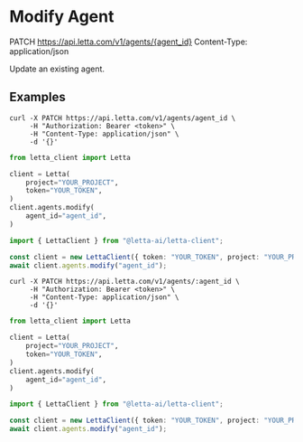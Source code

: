 # Modify Agent

PATCH https://api.letta.com/v1/agents/{agent_id}
Content-Type: application/json

Update an existing agent.

## Examples

```shell
curl -X PATCH https://api.letta.com/v1/agents/agent_id \
     -H "Authorization: Bearer <token>" \
     -H "Content-Type: application/json" \
     -d '{}'
```

```python
from letta_client import Letta

client = Letta(
    project="YOUR_PROJECT",
    token="YOUR_TOKEN",
)
client.agents.modify(
    agent_id="agent_id",
)

```

```typescript
import { LettaClient } from "@letta-ai/letta-client";

const client = new LettaClient({ token: "YOUR_TOKEN", project: "YOUR_PROJECT" });
await client.agents.modify("agent_id");

```

```shell
curl -X PATCH https://api.letta.com/v1/agents/:agent_id \
     -H "Authorization: Bearer <token>" \
     -H "Content-Type: application/json" \
     -d '{}'
```

```python
from letta_client import Letta

client = Letta(
    project="YOUR_PROJECT",
    token="YOUR_TOKEN",
)
client.agents.modify(
    agent_id="agent_id",
)

```

```typescript
import { LettaClient } from "@letta-ai/letta-client";

const client = new LettaClient({ token: "YOUR_TOKEN", project: "YOUR_PROJECT" });
await client.agents.modify("agent_id");

```